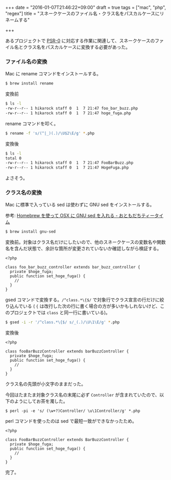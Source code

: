 +++
date = "2016-01-07T21:46:22+09:00"
draft = true
tags = ["mac", "php", "regex"]
title = "スネークケースのファイル名・クラス名をパスカルケースにリネームする"

+++

あるプロジェクトで [PSR-0](http://www.php-fig.org/psr/psr-0/) に対応する作業に関連して、スネークケースのファイル名とクラス名をパスカルケースに変換する必要があった。

<!--more-->

### ファイル名の変換

Mac に rename コマンドをインストールする。

```bash
$ brew install rename
```

変換前

```bash
$ ls -l
-rw-r--r-- 1 hikarock staff 0  1  7 21:47 foo_bar_buzz.php
-rw-r--r-- 1 hikarock staff 0  1  7 21:47 hoge_fuga.php
```

rename コマンドを叩く。

```bash
$ rename -f 's/(^|_)(.)/\U$2\E/g' *.php
```

変換後

```bash
$ ls -l
total 0
-rw-r--r-- 1 hikarock staff 0  1  7 21:47 FooBarBuzz.php
-rw-r--r-- 1 hikarock staff 0  1  7 21:47 HogeFuga.php
```

よさそう。

### クラス名の変換

Mac に標準で入っている sed は使わずに GNU sed をインストールする。

参考: [Homebrew を使って OSX に GNU sed を入れる - おともだちティータイム](http://shunirr.hatenablog.jp/entry/2012/12/19/160544)

```bash
$ brew install gnu-sed
```

変換前。対象はクラス名だけにしたいので、他のスネークケースの変数名や関数名を含んだ状態で、余計な箇所が変更されていないか確認しながら検証する。

```
<?php

class foo_bar_buzz_controller extends bar_buzz_controller {
  private $hoge_fuga;
  public function set_hoge_fuga() {
    //
  }
}
```

gsed コマンドで変換する。`/^class.*\{$/` で対象行でクラス宣言の行だけに絞り込んでいる ( `{` は改行した次の行に書く場合の方が多いかもしれないけど、このプロジェクトでは `class` と同一行に書いている)。


```bash
$ gsed -i -r '/^class.*\{$/ s/_(.)/\U\1\E/g' *.php
```

変換後

```
<?php

class fooBarBuzzController extends barBuzzController {
  private $hoge_fuga;
  public function set_hoge_fuga() {
    //
  }
}
```

クラス名の先頭が小文字のままだった。

今回はたまたま対象クラス名の末尾に必ず `Controller` が含まれていたので、以下のようにしてお茶を濁した。

```
$ perl -pi -e 's/ (\w+?)Controller/ \u\1Controller/g' *.php
```

perl コマンドを使ったのは sed で最短一致ができなかったため。

```
<?php

class FooBarBuzzController extends BarBuzzController {
  private $hoge_fuga;
  public function set_hoge_fuga() {
    //
  }
}
```

完了。

